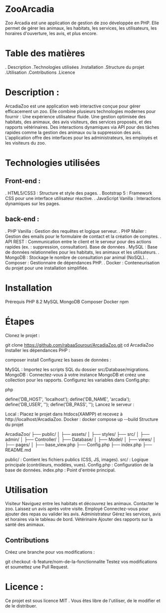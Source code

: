 # ZooArcadia

Zoo Arcadia est une application de gestion de zoo développée en PHP. Elle permet de gérer les animaux, les habitats, les services, les utilisateurs, les horaires d'ouverture, les avis, et plus encore.

# Table des matières

 . Description
 .Technologies utilisées
 .Installation
 .Structure du projet
 .Utilisation
 .Contributions
 .Licence

# Description :
ArcadiaZoo est une application web interactive conçue pour gérer efficacement un zoo. Elle combine plusieurs technologies modernes pour fournir :
Une expérience utilisateur fluide.
Une gestion optimisée des habitats, des animaux, des avis visiteurs, des services proposés, et des rapports vétérinaires.
Des interactions dynamiques via API pour des tâches rapides comme la gestion des animaux ou la suppression des avis.
L'application offre des interfaces pour les administrateurs, les employés et les visiteurs du zoo.

# Technologies utilisées
## Front-end :

 . HTML5/CSS3 : Structure et style des pages.
 . Bootstrap 5 : Framework CSS pour une interface utilisateur réactive.
 . JavaScript Vanilla : Interactions dynamiques sur les pages.
 
## back-end :
 . PHP Vanilla : Gestion des requêtes et logique serveur.
 . PHP Mailer : Gestion des emails pour le formulaire de contact et la création de comptes.
 . API REST : Communication entre le client et le serveur pour des actions rapides (ex. : suppression, consultation).
Base de données
 . MySQL : Base de données relationnelles pour les habitats, les animaux et les utilisateurs.
 . MongoDB : Stockage le nombre de consultation par animal (NoSQL).
 . Composer : Gestionnaire de dépendances PHP.
 . Docker : Conteneurisation du projet pour une installation simplifiée.

# Installation
Prérequis
PHP 8.2
MySQL
MongoDB
Composer
Docker
npm

# Étapes
Clonez le projet :

git clone https://github.com/rabaaSourour/ArcadiaZoo.git
cd ArcadiaZoo
Installer les dépendances PHP :

composer install
Configurez les bases de données :

MySQL : Importez les scripts SQL du dossier src/Database/migrations.
MongoDB : Connectez-vous à votre instance MongoDB et créez une collection pour les rapports.
Configurez les variables dans Config.php:

php

define('DB_HOST', 'localhost');
define('DB_NAME', 'arcadia');
define('DB_USER', '');
define('DB_PASS', '');
Lancez le serveur :

Local : Placez le projet dans htdocs(XAMPP) et recevez à http://localhost/ArcadiaZoo.
Docker :
docker compose up --build
Structure du projet

ArcadiaZoo/
├── public/
│   ├── assets/
│   ├── styles/
├── src/
│   ├── admin/
│   ├── Controller/
│   ├── Database/
│   ├── Model/
│   ├── views/
│       ├── pages/
│       ├── base_view.php
├── Config.php
├── index.php
├── README.md

public/ : Contient les fichiers publics (CSS, JS, images).
src/ : Logique principale (contrôleurs, modèles, vues).
Config.php : Configuration de la base de données.
index.php : Point d'entrée principal.

# Utilisation
Visiteur
Naviguez entre les habitats et découvrez les animaux.
Contacter le zoo.
Laissez un avis après votre visite.
Employé
Connectez-vous pour ajouter des repas ou valider les avis.
Administrateur
Gérez les services, avis et horaires via le tableau de bord.
Vétérinaire
Ajouter des rapports sur la santé des animaux.

## Contributions
Créez une branche pour vos modifications :

git checkout -b feature/nom-de-la-fonctionnalite
Testez vos modifications et soumettez une Pull Request.

# Licence : 
Ce projet est sous licence MIT . Vous êtes libre de l'utiliser, de le modifier et de le distribuer.
